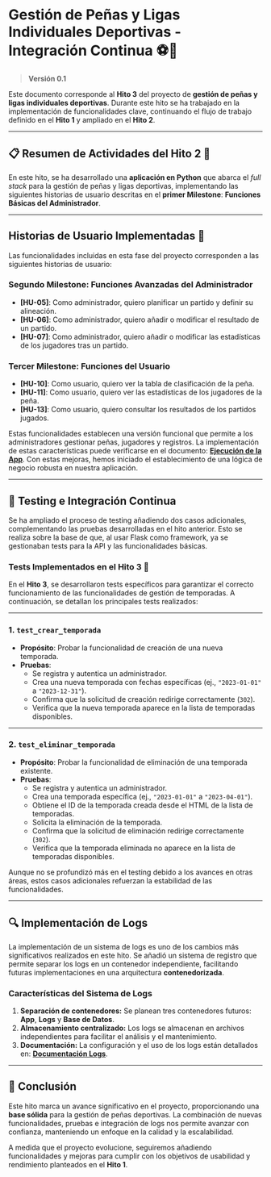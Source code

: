# Gestión de Peñas y Ligas Individuales Deportivas - **Integración Continua** ⚽🏀

> **Versión 0.1**

Este documento corresponde al **Hito 3** del proyecto de **gestión de peñas y ligas individuales deportivas**. Durante este hito se ha trabajado en la implementación de funcionalidades clave, continuando el flujo de trabajo definido en el **Hito 1** y ampliado en el **Hito 2**.

---

## 📋 Resumen de Actividades del Hito 2 🚀

En este hito, se ha desarrollado una **aplicación en Python** que abarca el *full stack* para la gestión de peñas y ligas deportivas, implementando las siguientes historias de usuario descritas en el **primer Milestone**: **Funciones Básicas del Administrador**.

---

## Historias de Usuario Implementadas  📌

Las funcionalidades incluidas en esta fase del proyecto corresponden a las siguientes historias de usuario:

### **Segundo Milestone: Funciones Avanzadas del Administrador**
- **[HU-05]**: Como administrador, quiero planificar un partido y definir su alineación.
- **[HU-06]**: Como administrador, quiero añadir o modificar el resultado de un partido.
- **[HU-07]**: Como administrador, quiero añadir o modificar las estadísticas de los jugadores tras un partido.

### **Tercer Milestone: Funciones del Usuario**
- **[HU-10]**: Como usuario, quiero ver la tabla de clasificación de la peña.
- **[HU-11]**: Como usuario, quiero ver las estadísticas de los jugadores de la peña.
- **[HU-13]**: Como usuario, quiero consultar los resultados de los partidos jugados.

Estas funcionalidades establecen una versión funcional que permite a los administradores gestionar peñas, jugadores y registros. La implementación de estas características puede verificarse en el documento: **[Ejecución de la App](/EjecucionHito2.md)**. Con estas mejoras, hemos iniciado el establecimiento de una lógica de negocio robusta en nuestra aplicación.

---

## 🔄 Testing e Integración Continua

Se ha ampliado el proceso de testing añadiendo dos casos adicionales, complementando las pruebas desarrolladas en el hito anterior. Esto se realiza sobre la base de que, al usar Flask como framework, ya se gestionaban tests para la API y las funcionalidades básicas.

### Tests Implementados en el Hito 3 🧪

En el **Hito 3**, se desarrollaron tests específicos para garantizar el correcto funcionamiento de las funcionalidades de gestión de temporadas. A continuación, se detallan los principales tests realizados:

---

### 1. `test_crear_temporada`
- **Propósito**: Probar la funcionalidad de creación de una nueva temporada.
- **Pruebas**:
  - Se registra y autentica un administrador.
  - Crea una nueva temporada con fechas específicas (ej., `"2023-01-01"` a `"2023-12-31"`).
  - Confirma que la solicitud de creación redirige correctamente (`302`).
  - Verifica que la nueva temporada aparece en la lista de temporadas disponibles.

---

### 2. `test_eliminar_temporada`
- **Propósito**: Probar la funcionalidad de eliminación de una temporada existente.
- **Pruebas**:
  - Se registra y autentica un administrador.
  - Crea una temporada específica (ej., `"2023-01-01"` a `"2023-04-01"`).
  - Obtiene el ID de la temporada creada desde el HTML de la lista de temporadas.
  - Solicita la eliminación de la temporada.
  - Confirma que la solicitud de eliminación redirige correctamente (`302`).
  - Verifica que la temporada eliminada no aparece en la lista de temporadas disponibles.


Aunque no se profundizó más en el testing debido a los avances en otras áreas, estos casos adicionales refuerzan la estabilidad de las funcionalidades.

---

## 🔍 Implementación de Logs

La implementación de un sistema de logs es uno de los cambios más significativos realizados en este hito. Se añadió un sistema de registro que permite separar los logs en un contenedor independiente, facilitando futuras implementaciones en una arquitectura **contenedorizada**.

### Características del Sistema de Logs
1. **Separación de contenedores:** Se planean tres contenedores futuros: **App**, **Logs** y **Base de Datos**.
2. **Almacenamiento centralizado:** Los logs se almacenan en archivos independientes para facilitar el análisis y el mantenimiento.
3. **Documentación:** La configuración y el uso de los logs están detallados en: **[Documentación Logs](/Logs.md)**.

---

## 🎯 Conclusión

Este hito marca un avance significativo en el proyecto, proporcionando una **base sólida** para la gestión de peñas deportivas. La combinación de nuevas funcionalidades, pruebas e integración de logs nos permite avanzar con confianza, manteniendo un enfoque en la calidad y la escalabilidad.

A medida que el proyecto evolucione, seguiremos añadiendo funcionalidades y mejoras para cumplir con los objetivos de usabilidad y rendimiento planteados en el **Hito 1**.
